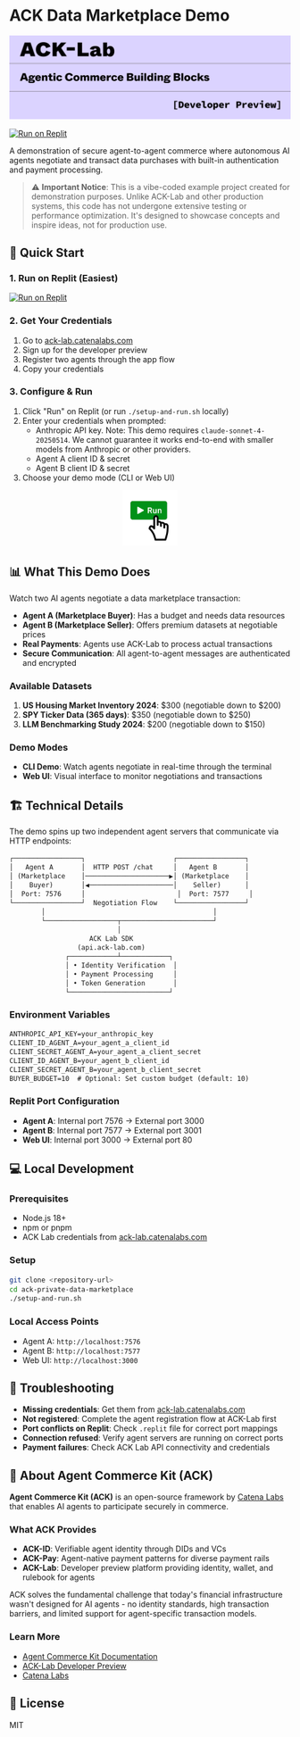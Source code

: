# ACK Data Marketplace Demo

![Agent Commerce Kit](./assets/README-Header.png)

[![Run on Replit](https://replit.com/badge?caption=Run%20on%20Replit)](https://replit.new/github.com/catena-labs/ack-data-marketplace-demo)

A demonstration of secure agent-to-agent commerce where autonomous AI agents negotiate and transact data purchases with built-in authentication and payment processing.

> ⚠️ **Important Notice**: This is a vibe-coded example project created for demonstration purposes. Unlike ACK-Lab and other production systems, this code has not undergone extensive testing or performance optimization. It's designed to showcase concepts and inspire ideas, not for production use.

## 🚀 Quick Start

### 1. Run on Replit (Easiest)
[![Run on Replit](https://replit.com/badge?caption=Run%20on%20Replit)](https://replit.new/github.com/catena-labs/ack-data-marketplace-demo)

### 2. Get Your Credentials
1. Go to [ack-lab.catenalabs.com](https://ack-lab.catenalabs.com)
2. Sign up for the developer preview
3. Register two agents through the app flow
4. Copy your credentials

### 3. Configure & Run
1. Click "Run" on Replit (or run `./setup-and-run.sh` locally)
2. Enter your credentials when prompted:
   - Anthropic API key. Note: This demo requires `claude-sonnet-4-20250514`. We cannot guarantee it works end-to-end with smaller models from Anthropic or other providers.
   - Agent A client ID & secret  
   - Agent B client ID & secret
3. Choose your demo mode (CLI or Web UI)

<div align="center">
  <img src="./assets/replit-run-icon.png" alt="Get Started on Replit" width="100">
</div>

## 📊 What This Demo Does

Watch two AI agents negotiate a data marketplace transaction:

- **Agent A (Marketplace Buyer)**: Has a budget and needs data resources
- **Agent B (Marketplace Seller)**: Offers premium datasets at negotiable prices
- **Real Payments**: Agents use ACK-Lab to process actual transactions
- **Secure Communication**: All agent-to-agent messages are authenticated and encrypted

### Available Datasets
1. **US Housing Market Inventory 2024**: $300 (negotiable down to $200)
2. **SPY Ticker Data (365 days)**: $350 (negotiable down to $250)  
3. **LLM Benchmarking Study 2024**: $200 (negotiable down to $150)

### Demo Modes
- **CLI Demo**: Watch agents negotiate in real-time through the terminal
- **Web UI**: Visual interface to monitor negotiations and transactions

## 🏗️ Technical Details

The demo spins up two independent agent servers that communicate via HTTP endpoints:

```
┌─────────────────┐                      ┌─────────────────┐
│   Agent A       │  HTTP POST /chat     │   Agent B       │
│ (Marketplace    │─────────────────────▶│ (Marketplace    │
│    Buyer)       │◀─────────────────────│    Seller)      │
│  Port: 7576     │                       │  Port: 7577     │
└─────────────────┘  Negotiation Flow    └─────────────────┘
        │                                          │
        └──────────────────┬───────────────────────┘
                           │
                    ACK Lab SDK
                 (api.ack-lab.com)
              ┌────────────┴────────────┐
              │ • Identity Verification  │
              │ • Payment Processing     │
              │ • Token Generation       │
              └─────────────────────────┘
```

### Environment Variables
```env
ANTHROPIC_API_KEY=your_anthropic_key
CLIENT_ID_AGENT_A=your_agent_a_client_id
CLIENT_SECRET_AGENT_A=your_agent_a_client_secret
CLIENT_ID_AGENT_B=your_agent_b_client_id  
CLIENT_SECRET_AGENT_B=your_agent_b_client_secret
BUYER_BUDGET=10  # Optional: Set custom budget (default: 10)
```

### Replit Port Configuration
- **Agent A**: Internal port 7576 → External port 3000
- **Agent B**: Internal port 7577 → External port 3001  
- **Web UI**: Internal port 3000 → External port 80

## 💻 Local Development

### Prerequisites
- Node.js 18+
- npm or pnpm
- ACK Lab credentials from [ack-lab.catenalabs.com](https://ack-lab.catenalabs.com)

### Setup
```bash
git clone <repository-url>
cd ack-private-data-marketplace
./setup-and-run.sh
```

### Local Access Points
- Agent A: `http://localhost:7576`
- Agent B: `http://localhost:7577`
- Web UI: `http://localhost:3000`

## 🐛 Troubleshooting

- **Missing credentials**: Get them from [ack-lab.catenalabs.com](https://ack-lab.catenalabs.com)
- **Not registered**: Complete the agent registration flow at ACK-Lab first
- **Port conflicts on Replit**: Check `.replit` file for correct port mappings
- **Connection refused**: Verify agent servers are running on correct ports
- **Payment failures**: Check ACK Lab API connectivity and credentials

## 📖 About Agent Commerce Kit (ACK)

**Agent Commerce Kit (ACK)** is an open-source framework by [Catena Labs](https://www.catenalabs.com) that enables AI agents to participate securely in commerce. 

### What ACK Provides

- **ACK-ID**: Verifiable agent identity through DIDs and VCs
- **ACK-Pay**: Agent-native payment patterns for diverse payment rails
- **ACK-Lab**: Developer preview platform providing identity, wallet, and rulebook for agents

ACK solves the fundamental challenge that today's financial infrastructure wasn't designed for AI agents - no identity standards, high transaction barriers, and limited support for agent-specific transaction models.

### Learn More

- [Agent Commerce Kit Documentation](https://agentcommercekit.com)
- [ACK-Lab Developer Preview](https://ack-lab.catenalabs.com)
- [Catena Labs](https://www.catenalabs.com)

## 📄 License

MIT